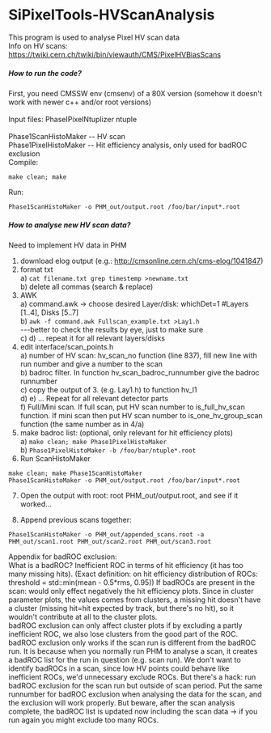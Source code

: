 # SiPixelTools-HVScanAnalysis
This program is used to analyse Pixel HV scan data<br>
Info on HV scans: https://twiki.cern.ch/twiki/bin/viewauth/CMS/PixelHVBiasScans

##### How to run the code?

First, you need CMSSW env (cmsenv) of a 80X version (somehow it doesn't work with newer c++ and/or root versions)<br>
<br>
Input files: PhaseIPixelNtuplizer ntuple<br>
<br>
Phase1ScanHistoMaker -- HV scan<br>
Phase1PixelHistoMaker -- Hit efficiency analysis, only used for badROC exclusion<br>
Compile:
```
make clean; make
```
Run:
```
Phase1ScanHistoMaker -o PHM_out/output.root /foo/bar/input*.root
```

##### How to analyse new HV scan data?
Need to implement HV data in PHM<br>
1. download elog output (e.g.: http://cmsonline.cern.ch/cms-elog/1041847)
2. format txt<br>
  a) ```cat filename.txt grep timestemp >newname.txt```<br>
  b) delete all commas (search & replace)<br>
3. AWK<br>
   a) command.awk -> choose desired Layer/disk: whichDet=1 #Layers [1..4], Disks [5..7]<br>
   b) ```awk -f command.awk Fullscan_example.txt >Lay1.h```<br>
   ---better to check the results by eye, just to make sure<br>
   c) d) ... repeat it for all relevant layers/disks<br>
4. edit interface/scan_points.h<br>
   a) number of HV scan: hv_scan_no function (line 837), fill new line with run number and give a number to the scan<br>
   b) badroc filter. In function hv_scan_badroc_runnumber give the badroc runnumber<br>
   c) copy the output of 3. (e.g. Lay1.h) to  function hv_l1<br>
   d) e) ... Repeat for all relevant detector parts<br>
   f) Full/Mini scan. If full scan, put HV scan number to is_full_hv_scan function. If mini scan then put HV scan number to is_one_hv_group_scan function (the same number as in 4/a)<br>
5. make badroc list: (optional, only relevant for hit efficiency plots)<br>
   a) ```make clean; make Phase1PixelHistoMaker```<br>
   b) ```Phase1PixelHistoMaker -b /foo/bar/ntuple*.root```<br>
6. Run ScanHistoMaker
```
make clean; make Phase1ScanHistoMaker
Phase1ScanHistoMaker -o PHM_out/output.root /foo/bar/input*.root
```
7. Open the output with root: root PHM_out/output.root, and see if it worked...

8. Append previous scans together:
```
Phase1ScanHistoMaker -o PHM_out/appended_scans.root -a PHM_out/scan1.root PHM_out/scan2.root PHM_out/scan3.root
```

Appendix for badROC exclusion:<br>
What is a badROC? Inefficient ROC in terms of hit efficiency (it has too many missing hits).
(Exact definition: on hit efficiency distribution of ROCs: threshold = std::min(mean - 0.5*rms, 0.95))
If badROCs are present in the scan: would only effect negatively the hit efficiency plots. Since in cluster parameter plots, the values comes from clusters, a missing hit doesn't have a cluster (missing hit=hit expected by track, but there's no hit), so it wouldn't contribute at all to the cluster plots.<br>
badROC exclusion can only affect cluster plots if by excluding a partly inefficient ROC, we also lose clusters from the good part of the ROC.
<br>
badROC exclusion only works if the scan run is different from the badROC run. It is because when you normally run PHM to analyse a scan, it creates a badROC list for the run in question (e.g. scan run). We don't want to identify badROCs in a scan, since low HV points could behave like inefficient ROCs, we'd unnecessary exclude ROCs. But there's a hack: run badROC exclusion for the scan run but outside of scan period. Put the same runnumber for badROC exclusion when analysing the data for the scan, and the exclusion will work properly. But beware, after the scan analysis complete, the badROC list is updated now including the scan data -> if you run again you might exclude too many ROCs.
